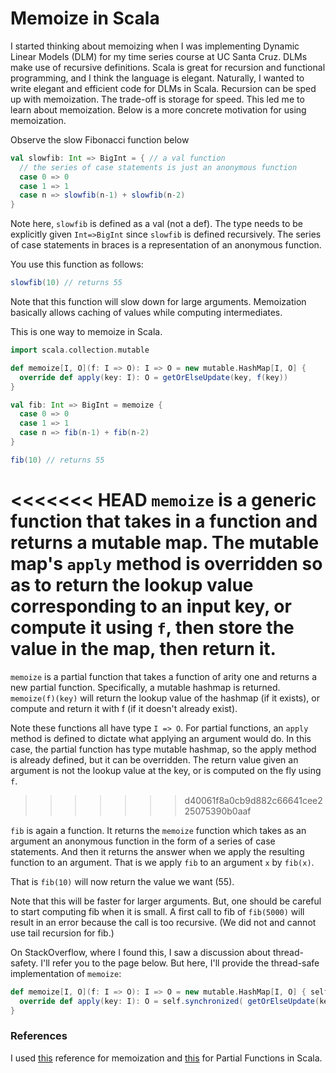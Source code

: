 # Memoize in Scala

I started thinking about memoizing when I was implementing Dynamic
Linear Models (DLM) for my time series course at UC Santa Cruz.
DLMs make use of recursive definitions. Scala is great for recursion
and functional programming, and I think the language is elegant. 
Naturally, I wanted to write elegant and efficient code for DLMs in
Scala. Recursion can be sped up with memoization. The trade-off is storage
for speed. This led me to learn about memoization. Below is a more
concrete motivation for using memoization.

Observe the slow Fibonacci function below

```scala
val slowfib: Int => BigInt = { // a val function
  // the series of case statements is just an anonymous function
  case 0 => 0
  case 1 => 1
  case n => slowfib(n-1) + slowfib(n-2)
}
```

Note here, `slowfib` is defined as a val (not a def). The type
needs to be explicitly given `Int=>BigInt` since `slowfib`
is defined recursively. The series of case statements in
braces is a representation of an anonymous function. 

You use this function as follows:

```scala
slowfib(10) // returns 55
```

Note that this function will slow down for large arguments.
Memoization basically allows caching of values while computing
intermediates.

This is one way to memoize in Scala.

```scala
import scala.collection.mutable

def memoize[I, O](f: I => O): I => O = new mutable.HashMap[I, O] {
  override def apply(key: I): O = getOrElseUpdate(key, f(key))
}

val fib: Int => BigInt = memoize {
  case 0 => 0
  case 1 => 1
  case n => fib(n-1) + fib(n-2)
}

fib(10) // returns 55

```

<<<<<<< HEAD
`memoize` is a generic function that takes in a function and returns a 
mutable map. The mutable map's `apply` method is overridden so as to 
return the lookup value corresponding to an input key, or compute it
using `f`, then store the value in the map, then return it.
=======
`memoize` is a partial function that takes a function of arity one and returns
a new partial function. Specifically, a mutable hashmap is returned.
`memoize(f)(key)` will return the lookup value of the hashmap (if it exists),
or compute and return it with f (if it doesn't already exist).

Note these functions all have type `I => O`. For partial functions,
an `apply` method is defined to dictate what applying an argument would do.
In this case, the partial function has type mutable hashmap, so the 
apply method is already defined, but it can be overridden. The return value
given an argument is not the lookup value at the key, or is computed on the
fly using `f`.
>>>>>>> d40061f8a0cb9d882c66641cee225075390b0aaf

`fib` is again a function. It returns the `memoize` function which takes as an 
argument an anonymous function in the form of a series of case statements. 
And then it returns the answer when we apply the resulting function to 
an argument. That is we apply `fib` to an argument `x` by `fib(x)`.

That is `fib(10)` will now return the value we want (55).

Note that this will be faster for larger arguments. But, one should be careful
to start computing fib when it is small. A first call to fib of
`fib(5000)` will result in an error because the call is too recursive. 
(We did not and cannot use tail recursion for fib.) 

On StackOverflow, where I found this, I saw a discussion about thread-safety.
I'll refer you to the page below. But here, I'll provide the thread-safe
implementation of `memoize`:

```scala
def memoize[I, O](f: I => O): I => O = new mutable.HashMap[I, O] { self =>
  override def apply(key: I): O = self.synchronized( getOrElseUpdate(key, f(key)) )
}

```


### References

I used [this][1] reference for memoization and [this][2] for Partial Functions in
Scala.

[1]: http://stackoverflow.com/questions/16257378/is-there-a-generic-way-to-memoize-in-scala
[2]: http://blog.bruchez.name/2011/10/scala-partial-functions-without-phd.html
